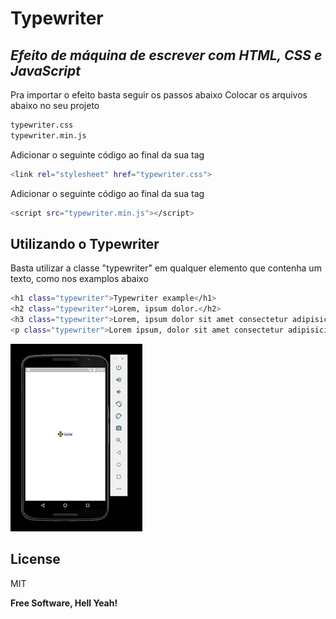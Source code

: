 # Typewriter
## _Efeito de máquina de escrever com HTML, CSS e JavaScript_

Pra importar o efeito basta seguir os passos abaixo
Colocar os arquivos abaixo no seu projeto

```sh
typewriter.css
typewriter.min.js
```

Adicionar o seguinte código ao final da sua tag <head>

```sh
<link rel="stylesheet" href="typewriter.css">
```

Adicionar o seguinte código ao final da sua tag <body>

```sh
<script src="typewriter.min.js"></script>
```

## Utilizando o Typewriter
Basta utilizar a classe "typewriter" em qualquer elemento que contenha um texto, como nos examplos abaixo

```sh
<h1 class="typewriter">Typewriter example</h1>
<h2 class="typewriter">Lorem, ipsum dolor.</h2>
<h3 class="typewriter">Lorem, ipsum dolor sit amet consectetur adipisicing elit.</h3>
<p class="typewriter">Lorem ipsum, dolor sit amet consectetur adipisicing elit. Fugit, libero aut!</p>
```

![alt text](https://raw.githubusercontent.com/MENEL4US/vacinapp/main/images/splash_screen.PNG)

## License

MIT

**Free Software, Hell Yeah!**